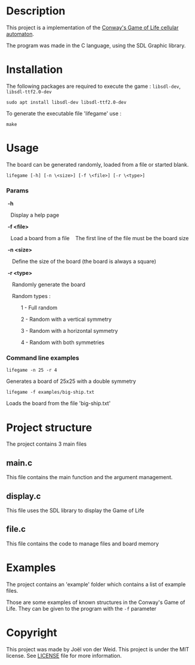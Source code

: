 # Description
This project is a implementation of the [Conway's Game of Life cellular automaton](https://en.wikipedia.org/wiki/Conway%27s_Game_of_Life).

The program was made in the C language, using the SDL Graphic library.

# Installation
The following packages are required to execute the game :  `libsdl-dev`, `libsdl-ttf2.0-dev`

```
sudo apt install libsdl-dev libsdl-ttf2.0-dev
```

To generate the executable file 'lifegame' use :
```
make
```

# Usage
The board can be generated randomly, loaded from a file or started blank.

```
lifegame [-h] [-n \<size>] [-f \<file>] [-r \<type>]
```
### Params
&nbsp;__-h__

&nbsp;&nbsp;&nbsp;Display a help page

 &nbsp;__-f \<file>__

&nbsp;&nbsp;&nbsp;Load a board from a file
&nbsp;&nbsp;&nbsp;The first line of the file must be the board size

&nbsp;__-n \<size>__

&nbsp;&nbsp;&nbsp;&nbsp;Define the size of the board (the board is always a square)

&nbsp;__-r \<type>__

&nbsp;&nbsp;&nbsp;&nbsp;Randomly generate the board

&nbsp;&nbsp;&nbsp;&nbsp;Random types :

&nbsp;&nbsp;&nbsp;&nbsp;&nbsp;&nbsp;&nbsp;&nbsp;&nbsp;&nbsp;1 - Full random

&nbsp;&nbsp;&nbsp;&nbsp;&nbsp;&nbsp;&nbsp;&nbsp;&nbsp;&nbsp;2 - Random with a vertical symmetry

&nbsp;&nbsp;&nbsp;&nbsp;&nbsp;&nbsp;&nbsp;&nbsp;&nbsp;&nbsp;3 - Random with a horizontal symmetry

&nbsp;&nbsp;&nbsp;&nbsp;&nbsp;&nbsp;&nbsp;&nbsp;&nbsp;&nbsp;4 - Random with both symmetries

### Command line examples
```
lifegame -n 25 -r 4
```

Generates a board of 25x25 with a double symmetry


```
lifegame -f examples/big-ship.txt
```

Loads the board from the file 'big-ship.txt'

# Project structure

The project contains 3 main files

## main.c
This file contains the main function and the argument management.
## display.c
This file uses the SDL library to display the Game of Life
## file.c
This file contains the code to manage files and board memory

# Examples
The project contains an 'example' folder which contains a list of example files.

Those are some examples of known structures in the Conway's Game of Life. They can be given to the program with the `-f` parameter

# Copyright
This project was made by Joël von der Weid.
This project is under the MIT license. See [LICENSE](LICENSE) file for more information.

